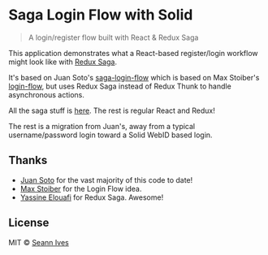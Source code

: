 # Saga Login Flow with Solid

> A login/register flow built with React & Redux Saga

This application demonstrates what a React-based register/login workflow might look like with [Redux Saga](https://github.com/yelouafi/redux-saga).

It's based on Juan Soto's [saga-login-flow](https://github.com/sotojuan/saga-login-flow) which is based on Max Stoiber's [login-flow](https://github.com/mxstbr/login-flow), but uses Redux Saga instead of Redux Thunk to handle asynchronous actions.

All the saga stuff is [here](https://github.com/sotojuan/saga-login-flow/blob/master/app/sagas/index.js). The rest is regular React and Redux!

The rest is a migration from Juan's, away from a typical username/password login toward a Solid WebID based login.


## Thanks

* [Juan Soto](https://github.com/sotojuan) for the vast majority of this code to date!
* [Max Stoiber](https://twitter.com/mxstbr) for the Login Flow idea.
* [Yassine Elouafi](https://github.com/yelouafi) for Redux Saga. Awesome!

## License

MIT © [Seann Ives](http://www.gweep.net/~abate)
